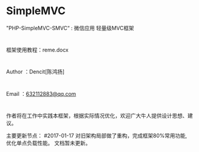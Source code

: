 # SimpleMVC
"PHP-SimpleMVC-SMVC“ : 微信应用 轻量级MVC框架
#
框架使用教程：reme.docx
#
Author ：Dencit[陈鸿扬]
#
Email  ：632112883@qq.com
#
作者将在工作中实践本框架，根据实际情况优化，欢迎广大牛人提供设计思想、建议。

主要更新节点：
#2017-01-17
对旧架构局部做了重构，完成框架80%常用功能, 优化单点负载性能。
文档暂未更新。
